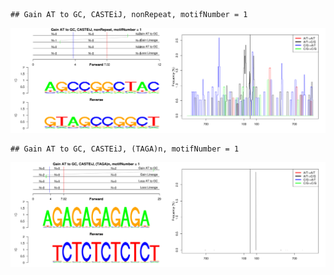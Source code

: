 

```
## Gain AT to GC, CASTEiJ, nonRepeat, motifNumber = 1
```

![plot of chunk motifPValues](figure/motifPValues1.png) 

```
## Gain AT to GC, CASTEiJ, (TAGA)n, motifNumber = 1
```

![plot of chunk motifPValues](figure/motifPValues2.png) 
  
